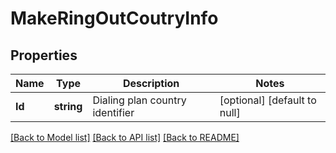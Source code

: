 # MakeRingOutCoutryInfo

## Properties
Name | Type | Description | Notes
------------ | ------------- | ------------- | -------------
**Id** | **string** | Dialing plan country identifier | [optional] [default to null]

[[Back to Model list]](../README.md#documentation-for-models) [[Back to API list]](../README.md#documentation-for-api-endpoints) [[Back to README]](../README.md)



